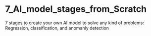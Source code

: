 # 7_AI_model_stages_from_Scratch
7 stages to create your own AI model to solve any kind of problems: Regression, classification, and anomanly detection
